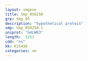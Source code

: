 ```yaml
---
layout: smgene
title: Smp_050250
grp: Smp_05
description: "hypothetical protein"
smp: Smp_050250.1
uniprot: "G4LWK3"
length:  1251
cdd: "ns"
kk: K15438
categories: sm
---
```

